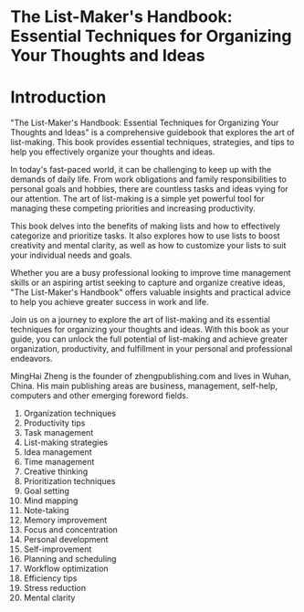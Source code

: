 # The List-Maker's Handbook: Essential Techniques for Organizing Your Thoughts and Ideas

# Introduction

"The List-Maker's Handbook: Essential Techniques for Organizing Your Thoughts and Ideas" is a comprehensive guidebook that explores the art of list-making. This book provides essential techniques, strategies, and tips to help you effectively organize your thoughts and ideas.

In today's fast-paced world, it can be challenging to keep up with the demands of daily life. From work obligations and family responsibilities to personal goals and hobbies, there are countless tasks and ideas vying for our attention. The art of list-making is a simple yet powerful tool for managing these competing priorities and increasing productivity.

This book delves into the benefits of making lists and how to effectively categorize and prioritize tasks. It also explores how to use lists to boost creativity and mental clarity, as well as how to customize your lists to suit your individual needs and goals.

Whether you are a busy professional looking to improve time management skills or an aspiring artist seeking to capture and organize creative ideas, "The List-Maker's Handbook" offers valuable insights and practical advice to help you achieve greater success in work and life.

Join us on a journey to explore the art of list-making and its essential techniques for organizing your thoughts and ideas. With this book as your guide, you can unlock the full potential of list-making and achieve greater organization, productivity, and fulfillment in your personal and professional endeavors.

MingHai Zheng is the founder of zhengpublishing.com and lives in Wuhan, China. His main publishing areas are business, management, self-help, computers and other emerging foreword fields.



1. Organization techniques
2. Productivity tips
3. Task management
4. List-making strategies
5. Idea management
6. Time management
7. Creative thinking
8. Prioritization techniques
9. Goal setting
10. Mind mapping
11. Note-taking
12. Memory improvement
13. Focus and concentration
14. Personal development
15. Self-improvement
16. Planning and scheduling
17. Workflow optimization
18. Efficiency tips
19. Stress reduction
20. Mental clarity

